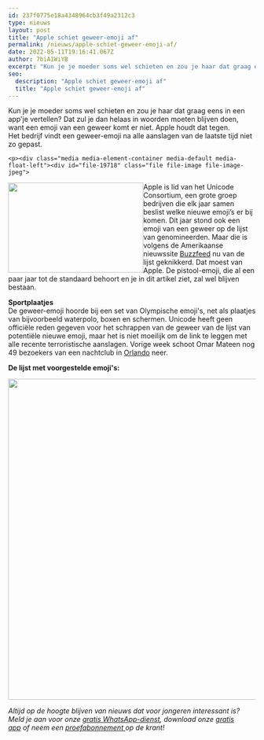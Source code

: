 ```yaml
---
id: 237f0775e18a4348964cb3f49a2312c3
type: nieuws
layout: post
title: "Apple schiet geweer-emoji af"
permalink: /nieuws/apple-schiet-geweer-emoji-af/
date: 2022-05-11T19:16:41.067Z
author: 7biA1WiYB
excerpt: "Kun je je moeder soms wel schieten en zou je haar dat graag eens in een app'je vertellen? Dat zul je dan helaas in woorden moeten blijven doen, want een emoji van een geweer komt er niet. Apple houdt dat tegen. Het bedrijf vindt een geweer-emoji na alle aanslagen van de laatste tijd niet zo gepast.   "
seo:
  description: "Apple schiet geweer-emoji af"
  title: "Apple schiet geweer-emoji af"
---
```

Kun je je moeder soms wel schieten en zou je haar dat graag eens in een app'je vertellen? Dat zul je dan helaas in woorden moeten blijven doen, want een emoji van een geweer komt er niet. Apple houdt dat tegen. Het bedrijf vindt een geweer-emoji na alle aanslagen van de laatste tijd niet zo gepast.   

    <p><div class="media media-element-container media-default media-float-left"><div id="file-19718" class="file file-image file-image-jpeg">

        
  
  <div class="content">
    <img height="183" width="275" style="font-size: 13.008px; line-height: 20.0063px; width: 275px; height: 183px; float: left;" class="media-element file-default" src="https://original.sevendays.nl/sites/default/files/download-43.jpg" alt="">  </div>

  
</div>
</div>
<p>Apple is lid van het Unicode Consortium, een grote groep bedrijven die elk jaar samen beslist welke nieuwe emoji’s er bij komen. Dit jaar stond ook een emoji van een geweer op de lijst van genomineerden. Maar die is volgens de Amerikaanse nieuwssite <a href="https://www.buzzfeed.com/charliewarzel/thanks-to-apples-influence-youre-not-getting-a-rifle-emoji?utm_term=.qxzGZx06k#.avLKwagb8">Buzzfeed</a> nu van de lijst geknikkerd. Dat moest van Apple. De pistool-emoji, die al een paar jaar tot de standaard behoort en je in dit artikel ziet, zal wel blijven bestaan.</p>
<p><strong>Sportplaatjes</strong><br>De geweer-emoji hoorde bij een set van Olympische emoji's, net als plaatjes van bijvoorbeeld waterpolo, boxen en schermen. Unicode heeft geen officiële reden gegeven voor het schrappen van de geweer van de lijst van potentiële nieuwe emoji, maar het is niet moeilijk om de link te leggen met alle recente terroristische aanslagen. Vorige week schoot Omar Mateen nog 49 bezoekers van een nachtclub in <a href="https://original.sevendays.nl/nieuws/dit-weten-we-nu-over-de-aanslag-orlando">Orlando</a> neer.</p>
<p><strong>De lijst met voorgestelde emoji's:</strong></p>
<p><div class="media media-element-container media-default"><div id="file-19719" class="file file-image file-image-png">

        
  
  <div class="content">
    <img height="653" width="683" class="media-element file-default" src="https://original.sevendays.nl/sites/default/files/sub-buzz-13915-1466176378-1_1.png" alt="">  </div>

  
</div>
</div>
<p><em>Altijd op de hoogte blijven van nieuws dat voor jongeren interessant is? Meld je aan voor onze <a href="https://original.sevendays.nl/whatsapp">gratis WhatsApp-dienst</a>, download onze <a href="https://original.sevendays.nl/app">gratis app</a> of neem een <a href="https://abonneren.sevendays.nl/abonneren/abonnementen/ae/artikel">proefabonnement </a>op de krant!</em></p>  
